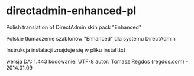 directadmin-enhanced-pl
=======================

Polish translation of DirectAdmin skin pack "Enhanced"

Polskie tłumaczenie szablonów "Enhanced" dla systemu DirectAdmin

Instrukcja instalacji znajduje się w pliku install.txt

wersja DA: 1.443
kodowanie: UTF-8
autor: Tomasz Regdos (regdos.com) - 2014.01.09